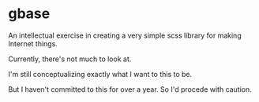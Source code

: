 gbase
=====

An intellectual exercise in creating a very simple scss library for making Internet things.

Currently, there's not much to look at.

I'm still conceptualizing exactly what I want to this to be.

But I haven't committed to this for over a year. So I'd procede with caution.

